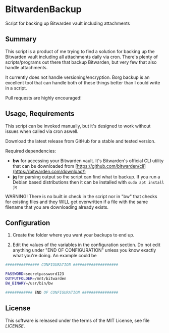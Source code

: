 # BitwardenBackup

Script for backing up Bitwarden vault including attachments

## Summary

This script is a product of me trying to find a solution for backing up the Bitwarden vault including all attachments daily via cron. There's plenty of scripts/programs out there that backup Bitwarden, but very few that also handle attachments.

It currently does not handle versioning/encryption. Borg backup is an excellent tool that can handle both of these things better than I could write in a script.

Pull requests are highly encouraged!

## Usage, Requirements

This script can be invoked manually, but it's designed to work without issues when called via cron aswell.

Download the latest release from GitHub for a stable and tested version.

Required dependencies:
 * **bw** for accessing your Bitwarden vault. It's Bitwarden's official CLI utility that can be downloaded from [https://github.com/bitwarden/cli](https://bitwarden.com/download/)
 * **jq** for parsing output so the script can find what to backup. If you run a Debian based distributions then it can be installed with  ```sudo apt install jq ```
 
 WARNING! There is no built in check in the script nor in "bw" that checks for existing files and they WILL get overwritten if a file with the same filename that you are downloading already exists.

## Configuration

1. Create the folder where you want your backups to end up.

2. Edit the values of the variables in the configuration section. Do not edit anything under "END OF CONFIGURATION" unless you know exactly what you're doing. An example could be 
```bash
############### CONFIGURATION ####################

PASSWORD=secretpassword123
OUTPUTFOLDER=/mnt/bitwarden
BW_BINARY=/usr/bin/bw

############ END OF CONFIGURATION ################
```

## License

This software is released under the terms of the MIT License, see file
*LICENSE*.
